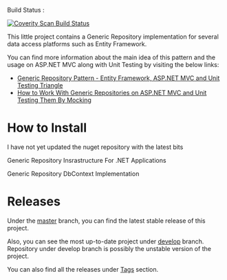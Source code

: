 <p>Build Status : </p>
<a href="https://scan.coverity.com/projects/d-saravanan-genericrepository">
  <img alt="Coverity Scan Build Status"
       src="https://scan.coverity.com/projects/10953/badge.svg"/>
</a>

This little project contains a Generic Repository implementation for several data access platforms such as Entity Framework.

You can find more information about the main idea of this pattern and the usage on ASP.NET MVC along with Unit Testing by visiting the below links:

 - [Generic Repository Pattern - Entity Framework, ASP.NET MVC and Unit Testing Triangle][1]
 - [How to Work With Generic Repositories on ASP.NET MVC and Unit Testing Them By Mocking][2]

# How to Install

I have not yet updated the nuget repository with the latest bits

Generic Repository Insrastructure For .NET Applications

Generic Repository DbContext Implementation

# Releases

Under the [master][3] branch, you can find the latest stable release of this project.

Also, you can see the most up-to-date project under [develop][4] branch. Repository under develop branch is possibly the unstable version of the project.

You can also find all the releases under [Tags][5] section.

  [1]: http://www.tugberkugurlu.com/archive/generic-repository-pattern-entity-framework-asp-net-mvc-and-unit-testing-triangle
  [2]: http://www.tugberkugurlu.com/archive/how-to-work-with-generic-repositories-on-asp-net-mvc-and-unit-testing-them-by-mocking
  [3]: https://github.com/tugberkugurlu/GenericRepository
  [4]: https://github.com/tugberkugurlu/GenericRepository/tree/develop
  [5]: https://github.com/tugberkugurlu/GenericRepository/tags
